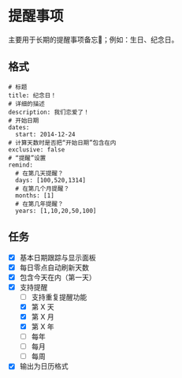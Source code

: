 # 提醒事项

主要用于长期的提醒事项备忘📝；例如：生日、纪念日。

## 格式

```reminder
# 标题
title: 纪念日！
# 详细的描述
description: 我们恋爱了！
# 开始日期
dates:
  start: 2014-12-24
# 计算天数时是否把“开始日期”包含在内
exclusive: false
# “提醒”设置
remind:
  # 在第几天提醒？
  days: [100,520,1314]
  # 在第几个月提醒？
  months: [1]
  # 在第几年提醒？
  years: [1,10,20,50,100]
```

## 任务

- [x] 基本日期跟踪与显示面板
- [x] 每日零点自动刷新天数
- [x] 包含今天在内（第一天）
- [x] 支持提醒
  - [ ] 支持重复提醒功能
  - [x] 第 X 天
  - [x] 第 X 月
  - [x] 第 X 年
  - [ ] 每年
  - [ ] 每月
  - [ ] 每周
- [x] 输出为日历格式
